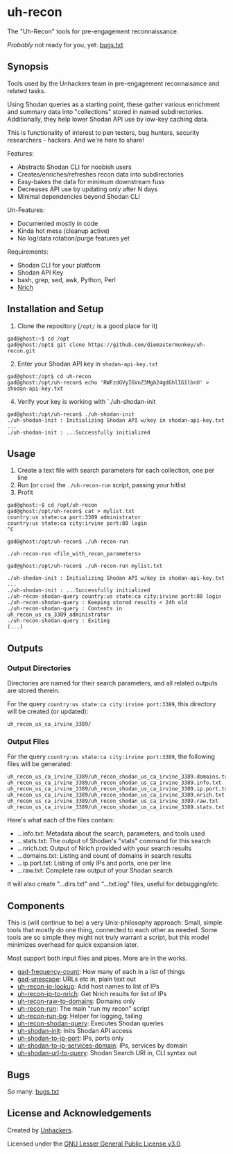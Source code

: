 # uh-recon

The "Uh-Recon" tools for pre-engagement reconnaissance. 

*Probably* not ready for you, yet: [bugs.txt](https://github.com/diemastermonkey/uh-recon/blob/main/bugs.txt)

## Synopsis
Tools used by the Unhackers team in pre-engagement reconnaisance and related tasks. 

Using Shodan  queries as a starting point, these gather various enrichment 
and summary data into "collections" stored in named subdirectories.
Additionally, they help lower Shodan API use by low-key caching data.

This is functionality of interest to pen testers, bug hunters, security researchers - hackers. 
And we're here to share!

Features:
* Abstracts Shodan CLI for noobish users
* Creates/enriches/refreshes recon data into subdirectories
* Easy-bakes the data for minimum downstream fuss
* Decreases API use by updating only after N days
* Minimal dependencies beyond Shodan CLI

Un-Features:
* Documented mostly in code
* Kinda hot mess (cleanup active)
* No log/data rotation/purge features yet

Requirements:
* Shodan CLI for your platform
* Shodan API Key
* bash, grep, sed, awk, Python, Perl
* [Nrich](https://gitlab.com/shodan-public/nrich)

## Installation and Setup

1. Clone the repository (`/opt/` is a good place for it)

```console
gad@ghost:~$ cd /opt
gad@ghost:/opt$ git clone https://github.com/diemastermonkey/uh-recon.git
```

2. Enter your Shodan API key in `shodan-api-key.txt`

```console
gad@ghost:/opt$ cd uh-recon
gad@ghost:/opt/uh-recon$ echo 'RWFzdGVyIGVnZ3Mgb24gdGhlIG1lbnU' > shodan-api-key.txt
```

4. Verify your key is working with `./uh-shodan-init

```console
gad@ghost:/opt/uh-recon$ ./uh-shodan-init
./uh-shodan-init : Initializing Shodan API w/key in shodan-api-key.txt ...
./uh-shodan-init : ...Successfully initialized
```

## Usage

1. Create a text file with search parameters for each collection, one per line
2. Run (or `cron`) the `./uh-recon-run` script, passing your hitlist
3. Profit

```console
gad@ghost:~$ cd /opt/uh-recon
gad@ghost:/opt/uh-recon$ cat > mylist.txt
country:us state:ca port:3389 administrator
country:us state:ca city:irvine port:80 login
^C

gad@ghost:/opt/uh-recon$ ./uh-recon-run

./uh-recon-run <file_with_recon_parameters>

gad@ghost:/opt/uh-recon$ ./uh-recon-run mylist.txt

./uh-shodan-init : Initializing Shodan API w/key in shodan-api-key.txt ...
./uh-shodan-init : ...Successfully initialized
./uh-recon-shodan-query country:us state:ca city:irvine port:80 login
./uh-recon-shodan-query : Keeping stored results < 24h old
./uh-recon-shodan-query : Contents in uh_recon_us_ca_3389_administrator
./uh-recon-shodan-query : Exiting
(...)
```

## Outputs

### Output Directories
Directories are named for their search parameters, and all related outputs are stored therein. 

For the query `country:us state:ca city:irvine port:3389`, this directory will be created (or updated):
```console
uh_recon_us_ca_irvine_3389/
```

### Output Files
For the query `country:us state:ca city:irvine port:3389`, the following files will be generated:
```console
uh_recon_us_ca_irvine_3389/uh_recon_shodan_us_ca_irvine_3389.domains.txt
uh_recon_us_ca_irvine_3389/uh_recon_shodan_us_ca_irvine_3389.info.txt
uh_recon_us_ca_irvine_3389/uh_recon_shodan_us_ca_irvine_3389.ip.port.txt
uh_recon_us_ca_irvine_3389/uh_recon_shodan_us_ca_irvine_3389.nrich.txt
uh_recon_us_ca_irvine_3389/uh_recon_shodan_us_ca_irvine_3389.raw.txt
uh_recon_us_ca_irvine_3389/uh_recon_shodan_us_ca_irvine_3389.stats.txt
```

Here's what each of the files contain:
* ...info.txt: Metadata about the search, parameters, and tools used
* ...stats.txt: The output of Shodan's "stats" command for this search
* ...nrich.txt: Output of Nrich provided with your search results 
* ...domains.txt: Listing and count of domains in search results
* ...ip.port.txt: Listing of only IPs and ports, one per line
* ...raw.txt: Complete raw output of your Shodan search

It will also create "...dirs.txt" and "...txt.log" files, useful for debugging/etc.

## Components
This is (will continue to be) a very Unix-philosophy approach: Small, simple tools that mostly do one thing, connected to each other as needed. Some tools are so simple they might not truly warrant a script, but this model minimizes overhead for quick expansion later. 

Most support both input files and pipes. More are in the works.

* [gad-frequency-count](https://github.com/diemastermonkey/uh-recon/blob/main/gad-frequency-count): How many of each in a list of things
* [gad-unescape](https://github.com/diemastermonkey/uh-recon/blob/main/gad-unescape): URLs etc in, plain text out
* [uh-recon-ip-lookup](https://github.com/diemastermonkey/uh-recon/blob/main/uh-recon-ip-lookup): Add host names to list of IPs
* [uh-recon-ip-to-nrich](https://github.com/diemastermonkey/uh-recon/blob/main/uh-recon-ip-to-nrich): Get Nrich results for list of IPs
* [uh-recon-raw-to-domains](https://github.com/diemastermonkey/uh-recon/blob/main/uh-recon-raw-to-domains): Domains only
* [uh-recon-run](https://github.com/diemastermonkey/uh-recon/blob/main/uh-recon-run): The main "run my recon" script
* [uh-recon-run-bg](https://github.com/diemastermonkey/uh-recon/blob/main/uh-recon-run-bg): Helper for logging, tailing
* [uh-recon-shodan-query](https://github.com/diemastermonkey/uh-recon/blob/main/uh-recon-shodan-query): Executes Shodan queries
* [uh-shodan-init](https://github.com/diemastermonkey/uh-recon/blob/main/uh-shodan-init): Inits Shodan API access
* [uh-shodan-to-ip-port](https://github.com/diemastermonkey/uh-recon/blob/main/uh-shodan-to-ip-port): IPs, ports only
* [uh-shodan-to-ip-services-domain](https://github.com/diemastermonkey/uh-recon/blob/main/uh-shodan-to-ip-services-domain): IPs, services by domain
* [uh-shodan-url-to-query](https://github.com/diemastermonkey/uh-recon/blob/main/uh-shodan-url-to-query): Shodan Search URI in, CLI syntax out
  

## Bugs
*So* many: [bugs.txt](https://github.com/diemastermonkey/uh-recon/blob/main/bugs.txt)

## License and Acknowledgements

Created by [Unhackers](https://unhackers.net/).

Licensed under the [GNU Lesser General Public License v3.0](LICENSE).
